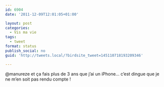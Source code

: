 ```yaml
---
id: 6904
date: '2011-12-09T12:01:05+01:00'

layout: post
categories:
  - Vis ma vie
tags:
  - tweet
format: status
publish_social: no
guid: 'http://tweets.local/?birdsite_tweet=145110718193209346'

---
```


@manureze et ça fais plus de 3 ans que j’ai un iPhone… c’est dingue que je ne m’en soit pas rendu compte !